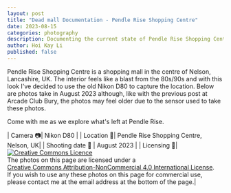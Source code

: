```yaml
---
layout: post
title: "Dead mall Documentation - Pendle Rise Shopping Centre"
date: 2023-08-15
categories: photography
description: Documenting the current state of Pendle Rise Shopping Centre
author: Hoi Kay Li
published: false
---
```


Pendle Rise Shopping Centre is a shopping mall in the centre of Nelson, Lancashire, UK. The interior feels like a blast from the 80s/90s and with this look I've decided to use the old Nikon D80 to capture the location. Below are photos take in August 2023 although, like with the previous post at Arcade Club Bury, the photos may feel older due to the sensor used to take these photos.

Come with me as we explore what's left at Pendle Rise.

| Camera 📷| Nikon D80 |
| Location 📌| Pendle Rise Shopping Centre, Nelson, UK|
| Shooting date 📅 | August 2023 |
| Licensing 📝| <a rel="license" href="http://creativecommons.org/licenses/by-nc/4.0/"><img alt="Creative Commons Licence" style="border-width:0" src="https://i.creativecommons.org/l/by-nc/4.0/88x31.png" /></a><br />The photos on this page are licensed under a<br> <a rel="license" href="http://creativecommons.org/licenses/by-nc/4.0/">Creative Commons Attribution-NonCommercial 4.0 International License</a>. <br> If you wish to use any these photos on this page for commercial use, <br>please contact me at the email address at the bottom of the page.|